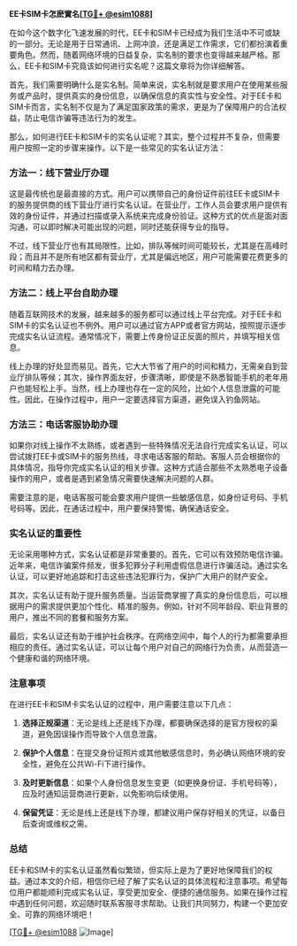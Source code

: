 **EE卡SIM卡怎麽實名[[TG💪+ @esim1088](https://t.me/s/esim1088)]**

在如今这个数字化飞速发展的时代，EE卡和SIM卡已经成为我们生活中不可或缺的一部分。无论是用于日常通讯、上网冲浪，还是满足工作需求，它们都扮演着重要角色。然而，随着网络环境的日益复杂，实名制的要求也变得越来越严格。那么，EE卡和SIM卡究竟该如何进行实名呢？这篇文章将为你详细解答。

首先，我们需要明确什么是实名制。简单来说，实名制就是要求用户在使用某些服务或产品时，提供真实的身份信息，以确保信息的真实性与安全性。对于EE卡和SIM卡而言，实名制不仅是为了满足国家政策的需求，更是为了保障用户的合法权益，防止电信诈骗等违法行为的发生。

那么，如何进行EE卡和SIM卡的实名认证呢？其实，整个过程并不复杂，但需要用户按照一定的步骤来操作。以下是一些常见的实名认证方法：

### 方法一：线下营业厅办理

这是最传统也是最直接的方式。用户可以携带自己的身份证件前往EE卡或SIM卡的服务提供商的线下营业厅进行实名认证。在营业厅，工作人员会要求用户提供有效的身份证件，并通过扫描或录入系统来完成身份验证。这种方式的优点是面对面沟通，可以即时解决可能出现的问题，同时还能获得专业的指导。

不过，线下营业厅也有其局限性。比如，排队等候时间可能较长，尤其是在高峰时段；而且并不是所有地区都有营业厅，尤其是偏远地区，用户可能需要花费更多的时间和精力去办理。

### 方法二：线上平台自助办理

随着互联网技术的发展，越来越多的服务都可以通过线上平台完成。对于EE卡和SIM卡的实名认证也不例外。用户可以通过官方APP或者官方网站，按照提示逐步完成实名认证流程。通常情况下，需要上传身份证正反面的照片，并填写相关信息。

线上办理的好处显而易见。首先，它大大节省了用户的时间和精力，无需亲自到营业厅排队等候；其次，操作界面友好，步骤清晰，即使是不熟悉智能手机的老年用户也能轻松上手。当然，线上办理也存在一定的风险，比如个人信息泄露的可能性。因此，在操作过程中，用户一定要选择官方渠道，避免误入钓鱼网站。

### 方法三：电话客服协助办理

如果你对线上操作不太熟练，或者遇到一些特殊情况无法自行完成实名认证，可以尝试拨打EE卡或SIM卡的服务热线，寻求电话客服的帮助。客服人员会根据你的具体情况，指导你完成实名认证的相关步骤。这种方式适合那些不太熟悉电子设备操作的用户，或者是遇到紧急情况需要快速解决问题的人群。

需要注意的是，电话客服可能会要求用户提供一些敏感信息，如身份证号码、手机号码等。因此，在通话过程中，用户要保持警惕，确保通话安全。

### 实名认证的重要性

无论采用哪种方式，实名认证都是非常重要的。首先，它可以有效预防电信诈骗。近年来，电信诈骗案件频发，很多犯罪分子利用虚假信息进行诈骗活动。通过实名认证，可以更好地追踪和打击这些违法犯罪行为，保护广大用户的财产安全。

其次，实名认证有助于提升服务质量。当运营商掌握了真实的身份信息后，可以根据用户的需求提供更加个性化、精准的服务。例如，针对不同年龄段、职业背景的用户，推出不同的套餐和服务方案。

最后，实名认证还有助于维护社会秩序。在网络空间中，每个人的行为都需要承担相应的责任。通过实名认证，可以让每个用户对自己的网络行为负责，从而营造一个健康和谐的网络环境。

### 注意事项

在进行EE卡和SIM卡实名认证的过程中，用户需要注意以下几点：

1. **选择正规渠道**：无论是线上还是线下办理，都要确保选择的是官方授权的渠道，避免因误操作而导致个人信息泄露。

2. **保护个人信息**：在提交身份证照片或其他敏感信息时，务必确认网络环境的安全性，避免在公共Wi-Fi下进行操作。

3. **及时更新信息**：如果个人身份信息发生变更（如更换身份证、手机号码等），应及时通知运营商进行更新，以免影响后续使用。

4. **保留凭证**：无论是线上还是线下办理，都建议用户保存好相关的凭证，以备日后查询或维权之需。

### 总结

EE卡和SIM卡的实名认证虽然看似繁琐，但实际上是为了更好地保障我们的权益。通过本文的介绍，相信你已经了解了实名认证的具体流程和注意事项。希望每位用户都能顺利完成实名认证，享受更加安全、便捷的通信服务。如果在操作过程中遇到任何问题，欢迎随时联系客服寻求帮助。让我们共同努力，构建一个更加安全、可靠的网络环境吧！

[[TG💪+ @esim1088](https://t.me/s/esim1088) ![Image](https://i.postimg.cc/4NQfJmqS/Snipaste-2025-05-13-00-14-12.png)]